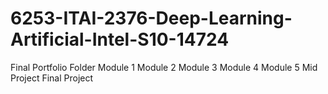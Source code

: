 # 6253-ITAI-2376-Deep-Learning-Artificial-Intel-S10-14724
Final Portfolio 
Folder
  Module 1
  Module 2
  Module 3
  Module 4
  Module 5
  Mid Project
  Final Project
  
